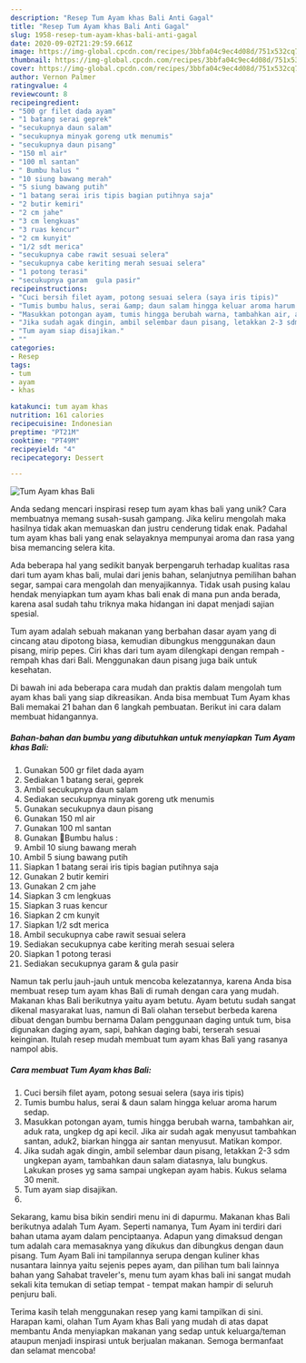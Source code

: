 ```yaml
---
description: "Resep Tum Ayam khas Bali Anti Gagal"
title: "Resep Tum Ayam khas Bali Anti Gagal"
slug: 1958-resep-tum-ayam-khas-bali-anti-gagal
date: 2020-09-02T21:29:59.661Z
image: https://img-global.cpcdn.com/recipes/3bbfa04c9ec4d08d/751x532cq70/tum-ayam-khas-bali-foto-resep-utama.jpg
thumbnail: https://img-global.cpcdn.com/recipes/3bbfa04c9ec4d08d/751x532cq70/tum-ayam-khas-bali-foto-resep-utama.jpg
cover: https://img-global.cpcdn.com/recipes/3bbfa04c9ec4d08d/751x532cq70/tum-ayam-khas-bali-foto-resep-utama.jpg
author: Vernon Palmer
ratingvalue: 4
reviewcount: 8
recipeingredient:
- "500 gr filet dada ayam"
- "1 batang serai geprek"
- "secukupnya daun salam"
- "secukupnya minyak goreng utk menumis"
- "secukupnya daun pisang"
- "150 ml air"
- "100 ml santan"
- " Bumbu halus "
- "10 siung bawang merah"
- "5 siung bawang putih"
- "1 batang serai iris tipis bagian putihnya saja"
- "2 butir kemiri"
- "2 cm jahe"
- "3 cm lengkuas"
- "3 ruas kencur"
- "2 cm kunyit"
- "1/2 sdt merica"
- "secukupnya cabe rawit sesuai selera"
- "secukupnya cabe keriting merah sesuai selera"
- "1 potong terasi"
- "secukupnya garam  gula pasir"
recipeinstructions:
- "Cuci bersih filet ayam, potong sesuai selera (saya iris tipis)"
- "Tumis bumbu halus, serai &amp; daun salam hingga keluar aroma harum sedap."
- "Masukkan potongan ayam, tumis hingga berubah warna, tambahkan air, aduk rata, ungkep dg api kecil. Jika air sudah agak menyusut tambahkan santan, aduk2, biarkan hingga air santan menyusut. Matikan kompor."
- "Jika sudah agak dingin, ambil selembar daun pisang, letakkan 2-3 sdm ungkepan ayam, tambahkan daun salam diatasnya, lalu bungkus. Lakukan proses yg sama sampai ungkepan ayam habis. Kukus selama 30 menit."
- "Tum ayam siap disajikan."
- ""
categories:
- Resep
tags:
- tum
- ayam
- khas

katakunci: tum ayam khas 
nutrition: 161 calories
recipecuisine: Indonesian
preptime: "PT21M"
cooktime: "PT49M"
recipeyield: "4"
recipecategory: Dessert

---
```



![Tum Ayam khas Bali](https://img-global.cpcdn.com/recipes/3bbfa04c9ec4d08d/751x532cq70/tum-ayam-khas-bali-foto-resep-utama.jpg)

Anda sedang mencari inspirasi resep tum ayam khas bali yang unik? Cara membuatnya memang susah-susah gampang. Jika keliru mengolah maka hasilnya tidak akan memuaskan dan justru cenderung tidak enak. Padahal tum ayam khas bali yang enak selayaknya mempunyai aroma dan rasa yang bisa memancing selera kita.

Ada beberapa hal yang sedikit banyak berpengaruh terhadap kualitas rasa dari tum ayam khas bali, mulai dari jenis bahan, selanjutnya pemilihan bahan segar, sampai cara mengolah dan menyajikannya. Tidak usah pusing kalau hendak menyiapkan tum ayam khas bali enak di mana pun anda berada, karena asal sudah tahu triknya maka hidangan ini dapat menjadi sajian spesial.

Tum ayam adalah sebuah makanan yang berbahan dasar ayam yang di cincang atau dipotong biasa, kemudian dibungkus menggunakan daun pisang, mirip pepes. Ciri khas dari tum ayam dilengkapi dengan rempah - rempah khas dari Bali. Menggunakan daun pisang juga baik untuk kesehatan.


Di bawah ini ada beberapa cara mudah dan praktis dalam mengolah tum ayam khas bali yang siap dikreasikan. Anda bisa membuat Tum Ayam khas Bali memakai 21 bahan dan 6 langkah pembuatan. Berikut ini cara dalam membuat hidangannya.

<!--inarticleads1-->

##### Bahan-bahan dan bumbu yang dibutuhkan untuk menyiapkan Tum Ayam khas Bali:

1. Gunakan 500 gr filet dada ayam
1. Sediakan 1 batang serai, geprek
1. Ambil secukupnya daun salam
1. Sediakan secukupnya minyak goreng utk menumis
1. Gunakan secukupnya daun pisang
1. Gunakan 150 ml air
1. Gunakan 100 ml santan
1. Gunakan  🌾Bumbu halus :
1. Ambil 10 siung bawang merah
1. Ambil 5 siung bawang putih
1. Siapkan 1 batang serai iris tipis bagian putihnya saja
1. Gunakan 2 butir kemiri
1. Gunakan 2 cm jahe
1. Siapkan 3 cm lengkuas
1. Siapkan 3 ruas kencur
1. Siapkan 2 cm kunyit
1. Siapkan 1/2 sdt merica
1. Ambil secukupnya cabe rawit sesuai selera
1. Sediakan secukupnya cabe keriting merah sesuai selera
1. Siapkan 1 potong terasi
1. Sediakan secukupnya garam &amp; gula pasir


Namun tak perlu jauh-jauh untuk mencoba kelezatannya, karena Anda bisa membuat resep tum ayam khas Bali di rumah dengan cara yang mudah. Makanan khas Bali berikutnya yaitu ayam betutu. Ayam betutu sudah sangat dikenal masyarakat luas, namun di Bali olahan tersebut berbeda karena dibuat dengan bumbu bernama Dalam penggunaan daging untuk tum, bisa digunakan daging ayam, sapi, bahkan daging babi, terserah sesuai keinginan. Itulah resep mudah membuat tum ayam khas Bali yang rasanya nampol abis. 

<!--inarticleads2-->

##### Cara membuat Tum Ayam khas Bali:

1. Cuci bersih filet ayam, potong sesuai selera (saya iris tipis)
1. Tumis bumbu halus, serai &amp; daun salam hingga keluar aroma harum sedap.
1. Masukkan potongan ayam, tumis hingga berubah warna, tambahkan air, aduk rata, ungkep dg api kecil. Jika air sudah agak menyusut tambahkan santan, aduk2, biarkan hingga air santan menyusut. Matikan kompor.
1. Jika sudah agak dingin, ambil selembar daun pisang, letakkan 2-3 sdm ungkepan ayam, tambahkan daun salam diatasnya, lalu bungkus. Lakukan proses yg sama sampai ungkepan ayam habis. Kukus selama 30 menit.
1. Tum ayam siap disajikan.
1. 


Sekarang, kamu bisa bikin sendiri menu ini di dapurmu. Makanan khas Bali berikutnya adalah Tum Ayam. Seperti namanya, Tum Ayam ini terdiri dari bahan utama ayam dalam penciptaanya. Adapun yang dimaksud dengan tum adalah cara memasaknya yang dikukus dan dibungkus dengan daun pisang. Tum Ayam Bali ini tampilannya serupa dengan kuliner khas nusantara lainnya yaitu sejenis pepes ayam, dan pilihan tum bali lainnya bahan yang Sahabat traveler&#39;s, menu tum ayam khas bali ini sangat mudah sekali kita temukan di setiap tempat - tempat makan hampir di seluruh penjuru bali. 

Terima kasih telah menggunakan resep yang kami tampilkan di sini. Harapan kami, olahan Tum Ayam khas Bali yang mudah di atas dapat membantu Anda menyiapkan makanan yang sedap untuk keluarga/teman ataupun menjadi inspirasi untuk berjualan makanan. Semoga bermanfaat dan selamat mencoba!
